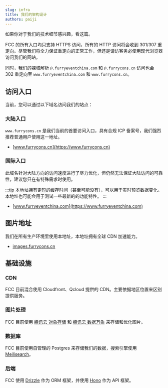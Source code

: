 ```yaml
---
slug: infra
title: 我们的架构设计
authors: paiji
---
```

如果你对于我们的技术细节感兴趣，看这篇。
<!-- truncate -->
FCC 的所有入口均只支持 HTTPS 访问，所有的 HTTP 访问将会收到 301/307 重定向。尽管我们将全力保证重定向的正常工作，但还是请访客务必使用现代浏览器访问我们的网站。

同时，我们的裸域解析 `@.furryeventchina.com` 和 `@.furrycons.cn` 访问也会 302 重定向至 `www.furryeventchina.com` 和 `www.furrycons.cn`。

## 访问入口

当前，您可以通过以下域名访问我们的站点：

### 大陆入口

`www.furrycons.cn` 是我们当前的首要访问入口，具有合规 ICP 备案号，我们强烈推荐普通用户使用这一地址。

- [www.furrycons.cn](https://www.furrycons.cn)

### 国际入口

此域名针对大陆方向的访问速度进行了尽力优化，但仍然无法保证大陆访问的可靠性，建议您只在有特殊需求时使用。

:::tip
本地址拥有更短的缓存时间（甚至可能没有），可以用于实时预览数据变化。
本地址也可能会用于测试一些最新的的功能特性。
:::

- [www.furryeventchina.com](https://www.furryeventchina.com)

## 图片地址

我们在所有生产环境里使用本地址，本地址拥有全球 CDN 加速能力。

- [images.furrycons.cn](https://images.furrycons.cn)

## 基础设施

### CDN

FCC 目前混合使用 Cloudfront、Qcloud 提供的 CDN。主要依据地区位置来区别提供服务。

### 图片处理

FCC 目前使用 [腾讯云 对象存储](https://cloud.tencent.com/product/cos) 和 [腾讯云 数据万象](https://cloud.tencent.com/document/product/460) 来存储和优化图片。

### 数据库

FCC 目前使用自管理的 Postgres 来存储我们的数据，搜索引擎使用 [Meilisearch](https://www.meilisearch.com/)。

### 后端

FCC 使用 [Drizzle](https://drizzle.dev/) 作为 ORM 框架，并使用 [Hono](https://hono.dev/) 作为 API 框架。
